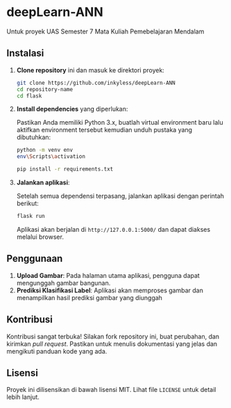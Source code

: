 # deepLearn-ANN
Untuk proyek UAS Semester 7 Mata Kuliah Pemebelajaran Mendalam

## Instalasi

1. **Clone repository** ini dan masuk ke direktori proyek:

   ```bash
   git clone https://github.com/inkyless/deepLearn-ANN
   cd repository-name
   cd flask
   ```

2. **Install dependencies** yang diperlukan:

   Pastikan Anda memiliki Python 3.x, buatlah virtual environment baru lalu aktifkan environment tersebut kemudian unduh pustaka yang dibutuhkan:

    ```bash
   python -m venv env
    env\Scripts\activation
   ```

   ```bash
   pip install -r requirements.txt
   ```

3. **Jalankan aplikasi**:

   Setelah semua dependensi terpasang, jalankan aplikasi dengan perintah berikut:

   ```bash
   flask run
   ```

   Aplikasi akan berjalan di `http://127.0.0.1:5000/` dan dapat diakses melalui browser.

## Penggunaan

1. **Upload Gambar**: Pada halaman utama aplikasi, pengguna dapat mengunggah gambar bangunan.
2. **Prediksi Klasifikasi Label**: Aplikasi akan memproses gambar dan menampilkan hasil prediksi gambar yang diunggah

## Kontribusi

Kontribusi sangat terbuka! Silakan fork repository ini, buat perubahan, dan kirimkan *pull request*. Pastikan untuk menulis dokumentasi yang jelas dan mengikuti panduan kode yang ada.

## Lisensi

Proyek ini dilisensikan di bawah lisensi MIT. Lihat file `LICENSE` untuk detail lebih lanjut.
